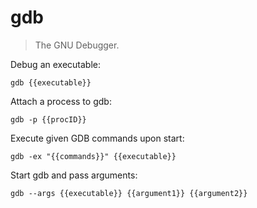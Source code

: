 gdb
===

> The GNU Debugger.

Debug an executable:

    gdb {{executable}}

Attach a process to gdb:

    gdb -p {{procID}}

Execute given GDB commands upon start:

    gdb -ex "{{commands}}" {{executable}}

Start gdb and pass arguments:

    gdb --args {{executable}} {{argument1}} {{argument2}}
